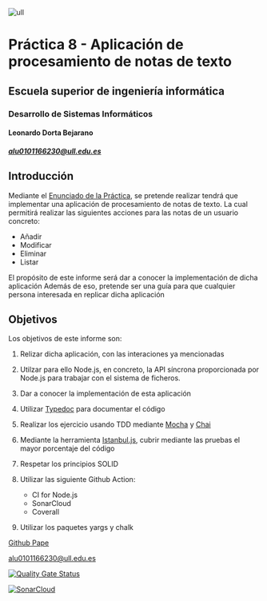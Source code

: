 ![ull](https://moveproject.eu/wp-content/uploads/2018/08/LOGO_ULL_2.png)

# Práctica 8 - Aplicación de procesamiento de notas de texto

## Escuela superior de ingeniería informática

### Desarrollo de Sistemas Informáticos

#### Leonardo Dorta Bejarano 
##### [alu0101166230@ull.edu.es](alu0101166230@ull.edu.es)

## Introducción

Mediante el [Enunciado de la Práctica](https://ull-esit-inf-dsi-2021.github.io/prct08-filesystem-notes-app/), se pretende realizar tendrá que implementar una aplicación de procesamiento de notas de texto. La cual permitirá realizar las siguientes acciones para las notas de un usuario concreto:

- Añadir 
- Modificar
- Eliminar
- Listar  


El propósito de este informe será dar a conocer la implementación de dicha aplicación Además de eso, pretende ser una guía para que cualquier persona interesada en replicar dicha aplicación

## Objetivos 

Los objetivos de este informe son:

1. Relizar dicha aplicación, con las interaciones ya mencionadas

2. Utilzar para ello Node.js, en concreto, la API síncrona proporcionada por Node.js para trabajar con el sistema de ficheros.

3. Dar a conocer la implementación de esta aplicación

4.  Utilizar [Typedoc](https://typedoc.org/) para documentar el código

5. Realizar los ejercicio usando TDD mediante [Mocha](https://mochajs.org/) y [Chai](https://www.chaijs.com/) 

6. Mediante la herramienta [Istanbul.js](https://www.npmjs.com/package/istanbul), cubrir mediante las pruebas el mayor porcentaje del código

7. Respetar los principios SOLID

8. Utilizar las siguiente Github Action:
    - CI for Node.js
    - SonarCloud
    - Coverall

9. Utilizar los paquetes yargs y chalk

[Github Pape](https://ull-esit-inf-dsi-2021.github.io/ull-esit-inf-dsi-20-21-prct08-filesystem-notes-app-alu0101166230/)

[alu0101166230@ull.edu.es](alu0101166230@ull.edu.es)

[![Quality Gate Status](https://sonarcloud.io/api/project_badges/measure?project=ULL-ESIT-INF-DSI-2021_ull-esit-inf-dsi-20-21-prct08-filesystem-notes-app-alu0101166230&metric=alert_status)](https://sonarcloud.io/dashboard?id=ULL-ESIT-INF-DSI-2021_ull-esit-inf-dsi-20-21-prct08-filesystem-notes-app-alu0101166230)

[![SonarCloud](https://sonarcloud.io/images/project_badges/sonarcloud-white.svg)](https://sonarcloud.io/dashboard?id=ULL-ESIT-INF-DSI-2021_ull-esit-inf-dsi-20-21-prct08-filesystem-notes-app-alu0101166230)